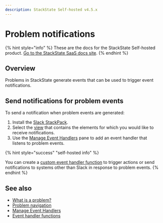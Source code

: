 ```yaml
---
description: StackState Self-hosted v4.5.x
---
```


# Problem notifications

{% hint style="info" %}
These are the docs for the StackState Self-hosted product. [Go to the StackState SaaS docs site](https://docs.stackstate.com/v/stackstate-saas/).
{% endhint %}

## Overview

Problems in StackState generate events that can be used to trigger event notifications.

## Send notifications for problem events

To send a notification when problem events are generated:

1. Install the [Slack StackPack](/stackpacks/integrations/slack.md).
2. Select the [view](/use/stackstate-ui/views/about_views.md) that contains the elements for which you would like to receive notifications.
3. Use the [Manage Event Handlers](/use/stackstate-ui/views/manage-event-handlers.md) pane to add an event handler that listens to problem events.

{% hint style="success" "self-hosted info" %}

You can create a [custom event handler function](../../develop/developer-guides/custom-functions/event-handler-functions.md) to trigger actions or send notifications to systems other than Slack in response to problem events.
{% endhint %}

## See also

* [What is a problem?](about-problems.md)
* [Problem navigation](problem_investigation.md)
* [Manage Event Handlers](/use/stackstate-ui/views/manage-event-handlers.md)
* [Event handler functions](../../develop/developer-guides/custom-functions/event-handler-functions.md "StackState Self-Hosted only")
